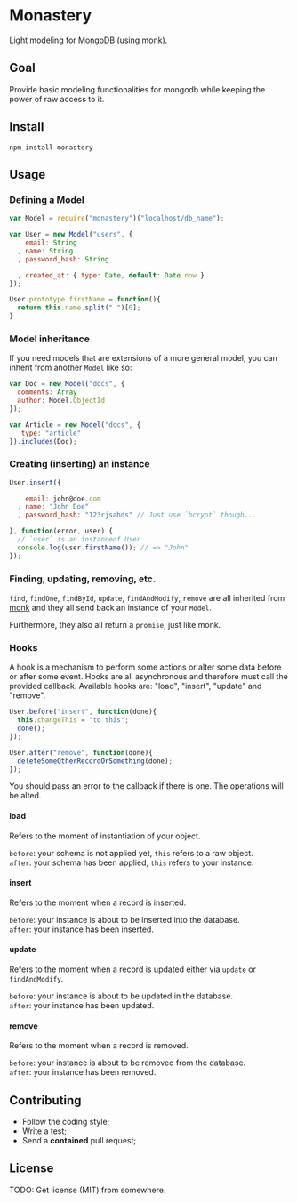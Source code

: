 # Monastery

Light modeling for MongoDB (using [monk](http://github.com/learnboost/monk)).

## Goal

Provide basic modeling functionalities for mongodb while keeping the power of raw access to it.

## Install

`npm install monastery`

## Usage

### Defining a Model

```javascript
var Model = require("monastery")("localhost/db_name");

var User = new Model("users", {
    email: String
  , name: String
  , password_hash: String

  , created_at: { type: Date, default: Date.now }
});

User.prototype.firstName = function(){
  return this.name.split(" ")[0];
}
```

### Model inheritance

If you need models that are extensions of a more general model, you can inherit from another `Model` like so:

```javascript
var Doc = new Model("docs", {
  comments: Array
  author: Model.ObjectId
});

var Article = new Model("docs", {
  _type: "article"
}).includes(Doc);
```

### Creating (inserting) an instance

```javascript
User.insert({

    email: john@doe.com
  , name: "John Doe"
  , password_hash: "123rjsahds" // Just use `bcrypt` though...

}, function(error, user) {
  // `user` is an instanceof User
  console.log(user.firstName()); // => "John"
});
```

### Finding, updating, removing, etc.

`find`, `findOne`, `findById`, `update`, `findAndModify`, `remove` are all inherited from [monk](http://github.com/learnboost/monk) and they all send back an instance of your `Model`.

Furthermore, they also all return a `promise`, just like monk.

### Hooks

A hook is a mechanism to perform some actions or alter some data before or after some event. Hooks are all asynchronous and therefore must call the provided callback. Available hooks are: "load", "insert", "update" and "remove".

```javascript
User.before("insert", function(done){
  this.changeThis = "to this";
  done();
});

User.after("remove", function(done){
  deleteSomeOtherRecordOrSomething(done);
});
```

You should pass an error to the callback if there is one. The operations will be alted.

#### load

Refers to the moment of instantiation of your object.

`before`: your schema is not applied yet, `this` refers to a raw object.  
`after`: your schema has been applied, `this` refers to your instance.

#### insert

Refers to the moment when a record is inserted.

`before`: your instance is about to be inserted into the database.  
`after`: your instance has been inserted.

#### update

Refers to the moment when a record is updated either via `update` or `findAndModify`.

`before`: your instance is about to be updated in the database.  
`after`: your instance has been updated.

#### remove

Refers to the moment when a record is removed.

`before`: your instance is about to be removed from the database.  
`after`: your instance has been removed.

## Contributing

- Follow the coding style;
- Write a test;
- Send a **contained** pull request;

## License

TODO: Get license (MIT) from somewhere.